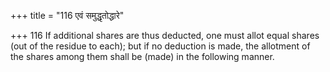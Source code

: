 +++
title = "116 एवं समुद्धृतोद्धारे"

+++
116	If additional shares are thus deducted, one must allot equal shares (out of the residue to each); but if no deduction is made, the allotment of the shares among them shall be (made) in the following manner.